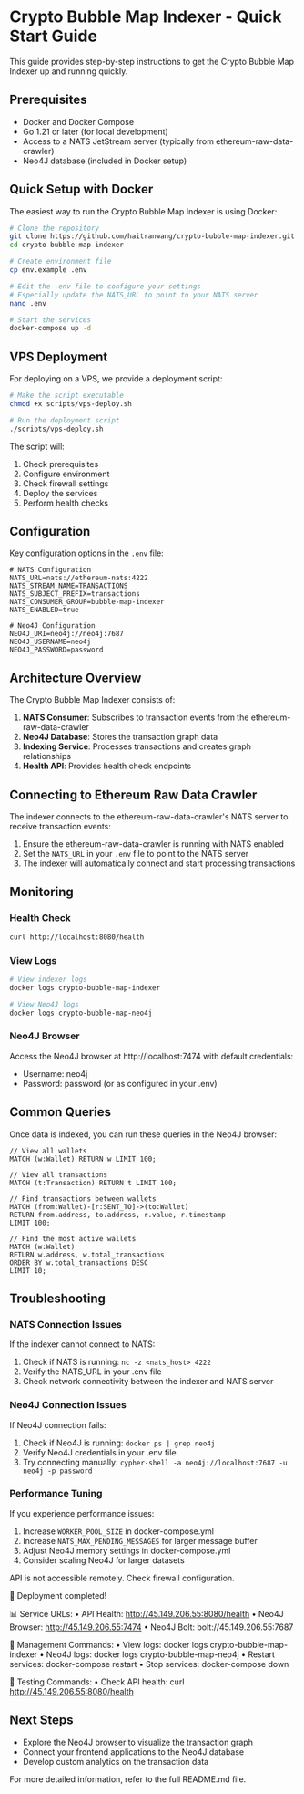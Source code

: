 # Crypto Bubble Map Indexer - Quick Start Guide

This guide provides step-by-step instructions to get the Crypto Bubble Map Indexer up and running quickly.

## Prerequisites

- Docker and Docker Compose
- Go 1.21 or later (for local development)
- Access to a NATS JetStream server (typically from ethereum-raw-data-crawler)
- Neo4J database (included in Docker setup)

## Quick Setup with Docker

The easiest way to run the Crypto Bubble Map Indexer is using Docker:

```bash
# Clone the repository
git clone https://github.com/haitranwang/crypto-bubble-map-indexer.git
cd crypto-bubble-map-indexer

# Create environment file
cp env.example .env

# Edit the .env file to configure your settings
# Especially update the NATS_URL to point to your NATS server
nano .env

# Start the services
docker-compose up -d
```

## VPS Deployment

For deploying on a VPS, we provide a deployment script:

```bash
# Make the script executable
chmod +x scripts/vps-deploy.sh

# Run the deployment script
./scripts/vps-deploy.sh
```

The script will:
1. Check prerequisites
2. Configure environment
3. Check firewall settings
4. Deploy the services
5. Perform health checks

## Configuration

Key configuration options in the `.env` file:

```
# NATS Configuration
NATS_URL=nats://ethereum-nats:4222
NATS_STREAM_NAME=TRANSACTIONS
NATS_SUBJECT_PREFIX=transactions
NATS_CONSUMER_GROUP=bubble-map-indexer
NATS_ENABLED=true

# Neo4J Configuration
NEO4J_URI=neo4j://neo4j:7687
NEO4J_USERNAME=neo4j
NEO4J_PASSWORD=password
```

## Architecture Overview

The Crypto Bubble Map Indexer consists of:

1. **NATS Consumer**: Subscribes to transaction events from the ethereum-raw-data-crawler
2. **Neo4J Database**: Stores the transaction graph data
3. **Indexing Service**: Processes transactions and creates graph relationships
4. **Health API**: Provides health check endpoints

## Connecting to Ethereum Raw Data Crawler

The indexer connects to the ethereum-raw-data-crawler's NATS server to receive transaction events:

1. Ensure the ethereum-raw-data-crawler is running with NATS enabled
2. Set the `NATS_URL` in your `.env` file to point to the NATS server
3. The indexer will automatically connect and start processing transactions

## Monitoring

### Health Check

```bash
curl http://localhost:8080/health
```

### View Logs

```bash
# View indexer logs
docker logs crypto-bubble-map-indexer

# View Neo4J logs
docker logs crypto-bubble-map-neo4j
```

### Neo4J Browser

Access the Neo4J browser at http://localhost:7474 with default credentials:
- Username: neo4j
- Password: password (or as configured in your .env)

## Common Queries

Once data is indexed, you can run these queries in the Neo4J browser:

```cypher
// View all wallets
MATCH (w:Wallet) RETURN w LIMIT 100;

// View all transactions
MATCH (t:Transaction) RETURN t LIMIT 100;

// Find transactions between wallets
MATCH (from:Wallet)-[r:SENT_TO]->(to:Wallet)
RETURN from.address, to.address, r.value, r.timestamp
LIMIT 100;

// Find the most active wallets
MATCH (w:Wallet)
RETURN w.address, w.total_transactions
ORDER BY w.total_transactions DESC
LIMIT 10;
```

## Troubleshooting

### NATS Connection Issues

If the indexer cannot connect to NATS:

1. Check if NATS is running: `nc -z <nats_host> 4222`
2. Verify the NATS_URL in your .env file
3. Check network connectivity between the indexer and NATS server

### Neo4J Connection Issues

If Neo4J connection fails:

1. Check if Neo4J is running: `docker ps | grep neo4j`
2. Verify Neo4J credentials in your .env file
3. Try connecting manually: `cypher-shell -a neo4j://localhost:7687 -u neo4j -p password`

### Performance Tuning

If you experience performance issues:

1. Increase `WORKER_POOL_SIZE` in docker-compose.yml
2. Increase `NATS_MAX_PENDING_MESSAGES` for larger message buffer
3. Adjust Neo4J memory settings in docker-compose.yml
4. Consider scaling Neo4J for larger datasets

  API is not accessible remotely. Check firewall configuration.

🎉 Deployment completed!

📊 Service URLs:
  • API Health: http://45.149.206.55:8080/health
  • Neo4J Browser: http://45.149.206.55:7474
  • Neo4J Bolt: bolt://45.149.206.55:7687

🔧 Management Commands:
  • View logs: docker logs crypto-bubble-map-indexer
  • Neo4J logs: docker logs crypto-bubble-map-neo4j
  • Restart services: docker-compose restart
  • Stop services: docker-compose down

🧪 Testing Commands:
  • Check API health: curl http://45.149.206.55:8080/health

## Next Steps

- Explore the Neo4J browser to visualize the transaction graph
- Connect your frontend applications to the Neo4J database
- Develop custom analytics on the transaction data

For more detailed information, refer to the full README.md file.